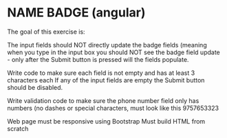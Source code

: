 NAME BADGE (angular)
================================

The goal of this exercise is:

The input fields should NOT directly update the badge fields (meaning when you type in the input box you should NOT see the badge field update - only after the Submit button is pressed will the fields populate.

Write code to make sure each field is not empty and has at least 3 characters each
If any of the input fields are empty the Submit button should be disabled.

Write validation code to make sure the phone number field only has numbers (no dashes or special characters, must look like this 9757653323

Web page must be responsive using Bootstrap
Must build HTML from scratch